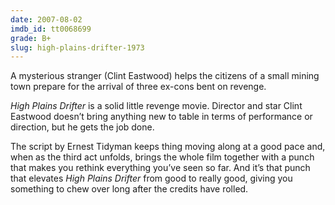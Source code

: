 ```yaml
---
date: 2007-08-02
imdb_id: tt0068699
grade: B+
slug: high-plains-drifter-1973
---
```


A mysterious stranger (Clint Eastwood) helps the citizens of a small mining town prepare for the arrival of three ex-cons bent on revenge.

_High Plains Drifter_ is a solid little revenge movie. Director and star Clint Eastwood doesn’t bring anything new to table in terms of performance or direction, but he gets the job done.

The script by Ernest Tidyman keeps thing moving along at a good pace and, when as the third act unfolds, brings the whole film together with a punch that makes you rethink everything you’ve seen so far. And it’s that punch that elevates _High Plains Drifter_ from good to really good, giving you something to chew over long after the credits have rolled.
